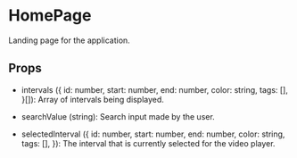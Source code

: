 # HomePage #

Landing page for the application.

## Props ##

* intervals ({
    id: number,
    start: number,
    end: number,
    color: string,
    tags: [],
}[]): Array of intervals being displayed.

* searchValue (string): Search input made by the user.

* selectedInterval ({
    id: number,
    start: number,
    end: number,
    color: string,
    tags: [],
}): The interval that is currently selected for the video player.